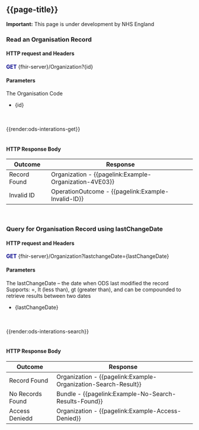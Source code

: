 ## {{page-title}}

  <div markdown="span" class="alert alert-warning" role="alert"><i class="fa fa-warning"></i><b> Important:</b> This page is under development by NHS England</div>


### **Read an Organisation Record**

#### HTTP request and Headers

**<font color="#00008B">GET</font>** \{fhir-server}/Organization?\{id}

#### Parameters

The Organisation Code
-	\{id} 

<br>
<br>
{{render:ods-interations-get}}
<br>
<br>

#### HTTP Response Body

| Outcome         | Response                       |
| ----------- | ------------------------  |
| Record Found       | Organization - {{pagelink:Example-Organization-4VE03}}|
| Invalid ID     | OperationOutcome - {{pagelink:Example-Invalid-ID}}|
 
<br>

### **Query for Organisation Record using lastChangeDate**

#### HTTP request and Headers

**<font color="#00008B">GET</font>** \{fhir-server}/Organization?lastchangeDate=\{lastChangeDate}

#### Parameters

The lastChangeDate – the date when ODS last modified the record<br>
Supports: =, lt (less than), gt (greater than), and can be compounded to retrieve results between two dates
-	\{lastChangeDate} 

<br>
<br>
{{render:ods-interations-search}}
<br>
<br>

#### HTTP Response Body

| Outcome         | Response                       |
| ----------- | ------------------------  |
| Record Found       | Organization - {{pagelink:Example-Organization-Search-Result}}|
| No Records Found      | Bundle - {{pagelink:Example-No-Search-Results-Found}}|
| Access Deniedd       | Organization - {{pagelink:Example-Access-Denied}}|

